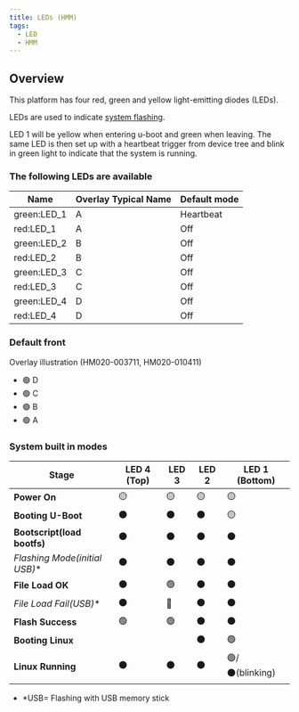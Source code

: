 ```yaml
---
title: LEDs (HMM)
tags:
  - LED
  - HMM
---
```


## Overview

This platform has four red, green and yellow light-emitting diodes (LEDs).

LEDs are used to indicate [system flashing](../../system/update.md).

LED 1 will be yellow when entering u-boot and green when leaving. The same LED is then set up with a heartbeat trigger from device tree and blink in green light to indicate that the system is running.

### The following LEDs are available

| Name        | Overlay Typical Name | Default mode |
|-------------|----------------------|--------------|
| green:LED_1 | A                    | Heartbeat    |
| red:LED_1   | A                    | Off          |
| green:LED_2 | B                    | Off          |
| red:LED_2   | B                    | Off          |
| green:LED_3 | C                    | Off          |
| red:LED_3   | C                    | Off          |
| green:LED_4 | D                    | Off          |
| red:LED_4   | D                    | Off          |


### Default front
Overlay illustration (HM020-003711, HM020-010411)

 - 🟢 D
 - 🟢 C 
 - 🟢 B 
 - 🟢 A

### System built in modes

| Stage                             | LED 4 (Top) | LED 3 | LED 2 | LED 1 (Bottom)     |
|-----------------------------------|------------|-------|-------|---------------------|
| **Power On**                      | 🟡         | 🟡    | 🟡    | 🟡                |
| **Booting U-Boot**                | ⚫         | ⚫    | ⚫    | 🟡                |
| **Bootscript(load bootfs)**       | ⚫         | ⚫    | ⚫    | ⚫                |
| **Flashing Mode(initial USB*)**   | ⚫         | ⚫    | ⚫    | ⚫                |
| **File Load OK**                  | ⚫         | 🟢    | ⚫    | ⚫                |
| **File Load Fail(USB*)**          | ⚫         | 🔴    | ⚫    | ⚫                |
| **Flash Success**                 | 🟢         | 🟢    | ⚫    | ⚫                |
| **Booting Linux**                 |            |        | ⚫    | 🟢                |
| **Linux Running**                 | ⚫         | ⚫    | ⚫    | 🟢/⚫(blinking)  |
 - *USB= Flashing with USB memory stick

